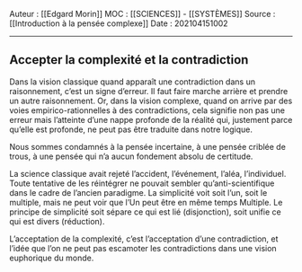 Auteur : [[Edgard Morin]]
MOC : [[SCIENCES]] - [[SYSTÈMES]]
Source : [[Introduction à la pensée complexe]]
Date : 202104151002
***

## Accepter la complexité et la contradiction
Dans la vision classique quand apparaît une contradiction dans un raisonnement, c’est un signe d’erreur. Il faut faire marche arrière et prendre un autre raisonnement. Or, dans la vision complexe, quand on arrive par des voies empirico-rationnelles à des contradictions, cela signifie non pas une erreur mais l’atteinte d’une nappe profonde de la réalité qui, justement parce qu’elle est profonde, ne peut pas être traduite dans notre logique.

Nous sommes condamnés à la pensée incertaine, à une pensée criblée de trous, à une pensée qui n’a aucun fondement absolu de certitude.

La science classique avait rejeté l’accident, l’événement, l’aléa, l’individuel. Toute tentative de les réintégrer ne pouvait sembler qu’anti-scientifique dans le cadre de l’ancien paradigme.
La simplicité voit soit l’un, soit le multiple, mais ne peut voir que l’Un peut être en même temps Multiple. Le principe de simplicité soit sépare ce qui est lié (disjonction), soit unifie ce qui est divers (réduction).

L’acceptation de la complexité, c’est l’acceptation d’une contradiction, et l’idée que l’on ne peut pas escamoter les contradictions dans une vision euphorique du monde.